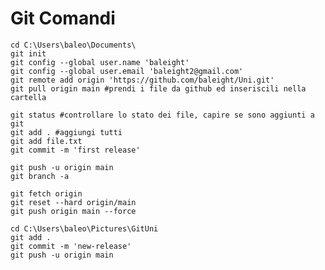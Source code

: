 # Git Comandi

```git
cd C:\Users\baleo\Documents\
git init
git config --global user.name 'baleight'
git config --global user.email 'baleight2@gmail.com'
git remote add origin 'https://github.com/baleight/Uni.git'
git pull origin main #prendi i file da github ed inseriscili nella cartella

git status #controllare lo stato dei file, capire se sono aggiunti a git
git add . #aggiungi tutti
git add file.txt
git commit -m 'first release'

git push -u origin main
git branch -a
```

    git fetch origin
    git reset --hard origin/main
    git push origin main --force

```git
cd C:\Users\baleo\Pictures\GitUni
git add .
git commit -m 'new-release'
git push -u origin main
```



